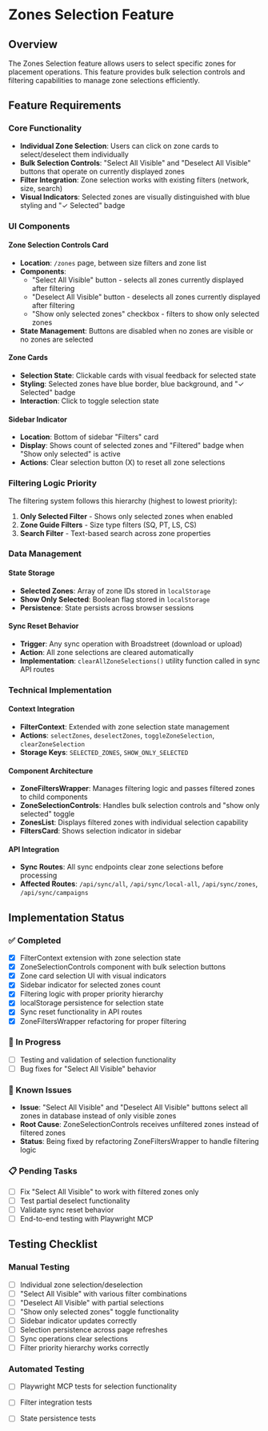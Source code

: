 # Zones Selection Feature

## Overview
The Zones Selection feature allows users to select specific zones for placement operations. This feature provides bulk selection controls and filtering capabilities to manage zone selections efficiently.

## Feature Requirements

### Core Functionality
- **Individual Zone Selection**: Users can click on zone cards to select/deselect them individually
- **Bulk Selection Controls**: "Select All Visible" and "Deselect All Visible" buttons that operate on currently displayed zones
- **Filter Integration**: Zone selection works with existing filters (network, size, search)
- **Visual Indicators**: Selected zones are visually distinguished with blue styling and "✓ Selected" badge

### UI Components

#### Zone Selection Controls Card
- **Location**: `/zones` page, between size filters and zone list
- **Components**:
  - "Select All Visible" button - selects all zones currently displayed after filtering
  - "Deselect All Visible" button - deselects all zones currently displayed after filtering
  - "Show only selected zones" checkbox - filters to show only selected zones
- **State Management**: Buttons are disabled when no zones are visible or no zones are selected

#### Zone Cards
- **Selection State**: Clickable cards with visual feedback for selected state
- **Styling**: Selected zones have blue border, blue background, and "✓ Selected" badge
- **Interaction**: Click to toggle selection state

#### Sidebar Indicator
- **Location**: Bottom of sidebar "Filters" card
- **Display**: Shows count of selected zones and "Filtered" badge when "Show only selected" is active
- **Actions**: Clear selection button (X) to reset all zone selections

### Filtering Logic Priority
The filtering system follows this hierarchy (highest to lowest priority):
1. **Only Selected Filter** - Shows only selected zones when enabled
2. **Zone Guide Filters** - Size type filters (SQ, PT, LS, CS)
3. **Search Filter** - Text-based search across zone properties

### Data Management

#### State Storage
- **Selected Zones**: Array of zone IDs stored in `localStorage`
- **Show Only Selected**: Boolean flag stored in `localStorage`
- **Persistence**: State persists across browser sessions

#### Sync Reset Behavior
- **Trigger**: Any sync operation with Broadstreet (download or upload)
- **Action**: All zone selections are cleared automatically
- **Implementation**: `clearAllZoneSelections()` utility function called in sync API routes

### Technical Implementation

#### Context Integration
- **FilterContext**: Extended with zone selection state management
- **Actions**: `selectZones`, `deselectZones`, `toggleZoneSelection`, `clearZoneSelection`
- **Storage Keys**: `SELECTED_ZONES`, `SHOW_ONLY_SELECTED`

#### Component Architecture
- **ZoneFiltersWrapper**: Manages filtering logic and passes filtered zones to child components
- **ZoneSelectionControls**: Handles bulk selection controls and "show only selected" toggle
- **ZonesList**: Displays filtered zones with individual selection capability
- **FiltersCard**: Shows selection indicator in sidebar

#### API Integration
- **Sync Routes**: All sync endpoints clear zone selections before processing
- **Affected Routes**: `/api/sync/all`, `/api/sync/local-all`, `/api/sync/zones`, `/api/sync/campaigns`

## Implementation Status

### ✅ Completed
- [x] FilterContext extension with zone selection state
- [x] ZoneSelectionControls component with bulk selection buttons
- [x] Zone card selection UI with visual indicators
- [x] Sidebar indicator for selected zones count
- [x] Filtering logic with proper priority hierarchy
- [x] localStorage persistence for selection state
- [x] Sync reset functionality in API routes
- [x] ZoneFiltersWrapper refactoring for proper filtering

### 🔧 In Progress
- [ ] Testing and validation of selection functionality
- [ ] Bug fixes for "Select All Visible" behavior

### 🐛 Known Issues
- **Issue**: "Select All Visible" and "Deselect All Visible" buttons select all zones in database instead of only visible zones
- **Root Cause**: ZoneSelectionControls receives unfiltered zones instead of filtered zones
- **Status**: Being fixed by refactoring ZoneFiltersWrapper to handle filtering logic

### 📋 Pending Tasks
- [ ] Fix "Select All Visible" to work with filtered zones only
- [ ] Test partial deselect functionality
- [ ] Validate sync reset behavior
- [ ] End-to-end testing with Playwright MCP

## Testing Checklist

### Manual Testing
- [ ] Individual zone selection/deselection
- [ ] "Select All Visible" with various filter combinations
- [ ] "Deselect All Visible" with partial selections
- [ ] "Show only selected zones" toggle functionality
- [ ] Sidebar indicator updates correctly
- [ ] Selection persistence across page refreshes
- [ ] Sync operations clear selections
- [ ] Filter priority hierarchy works correctly

### Automated Testing
- [ ] Playwright MCP tests for selection functionality
- [ ] Filter integration tests
- [ ] State persistence tests

